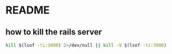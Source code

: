 # README

## how to kill the rails server

```bash
kill $(lsof -ti:3000) 2>/dev/null || kill -9 $(lsof -ti:3000)
```
